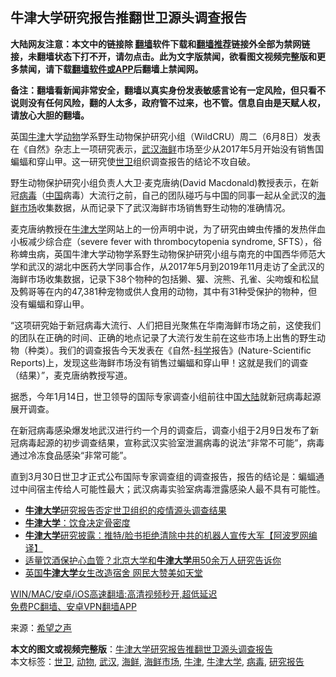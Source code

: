  <h2>牛津大学研究报告推翻世卫源头调查报告</h2> <p class="notice"><b>大陆网友注意：本文中的链接除 <a href="https://github.com/bannedbook/fanqiang" >翻墙</a>软件下载和<a href="https://github.com/killgcd/justmysocks/blob/master/README.md">翻墙推荐</a>链接外全部为禁网链接，未翻墙状态下打不开，请勿点击。此为文字版禁闻，欲看图文视频完整版和更多禁闻，请下载<a href="https://github.com/bannedbook/fanqiang">翻墙软件或APP</a>后翻墙上禁闻网。</p><p>备注：翻墙看新闻非常安全，翻墙以真实身份发表敏感言论有一定风险，但只看不说则没有任何风险，翻的人太多，政府管不过来，也不管。信息自由是天赋人权，请放心大胆的翻墙。</b></p>  <div class="entry"> <p>英国<a href="https://www.bannedbook.org/bnews/tag/%E7%89%9B%E6%B4%A5/" class="st_tag internal_tag" rel="tag" title="标签 牛津 下的日志">牛津</a>大学<a href="https://www.bannedbook.org/bnews/tag/%e5%8a%a8%e7%89%a9/" class="st_tag internal_tag" rel="tag" title="标签 动物 下的日志">动物</a>学系野生动物保护研究小组（WildCRU）周二（6月8日）发表在《自然》杂志上一项研究表示，<a href="https://www.bannedbook.org/bnews/tag/%e6%ad%a6%e6%b1%89/" class="st_tag internal_tag" rel="tag" title="标签 武汉 下的日志">武汉</a><a href="https://www.bannedbook.org/bnews/tag/%E6%B5%B7%E9%B2%9C/" class="st_tag internal_tag" rel="tag" title="标签 海鲜 下的日志">海鲜</a>市场至少从2017年5月开始没有销售国蝙蝠和穿山甲。这一研究使<a href="https://www.bannedbook.org/bnews/tag/%E4%B8%96%E5%8D%AB/" class="st_tag internal_tag" rel="tag" title="标签 世卫 下的日志">世卫</a>组织调查报告的结论不攻自破。</p> <p>野生动物保护研究小组负责人大卫·麦克唐纳(David Macdonald)教授表示，在新冠<a href="https://www.bannedbook.org/bnews/tag/%e7%97%85%e6%af%92/" class="st_tag internal_tag" rel="tag" title="标签 病毒 下的日志">病毒</a>（<span class='wp_keywordlink_affiliate'><a href="https://www.bannedbook.org/" title="中国" target="_blank">中国</a></span>病毒）大流行之前，自己的团队碰巧与中国的同事一起从全武汉的<a href="https://www.bannedbook.org/bnews/tag/%E6%B5%B7%E9%B2%9C%E5%B8%82%E5%9C%BA/" class="st_tag internal_tag" rel="tag" title="标签 海鲜市场 下的日志">海鲜市场</a>收集数据，从而记录下了武汉海鲜市场销售野生动物的准确情况。</p>  <p>麦克唐纳教授在<a href="https://www.bannedbook.org/bnews/tag/%e7%89%9b%e6%b4%a5%e5%a4%a7%e5%ad%a6/" class="st_tag internal_tag" rel="tag" title="标签 牛津大学 下的日志">牛津大学</a>网站上的一份声明中说，为了研究由蜱虫传播的发热伴血小板减少综合症（severe fever with thrombocytopenia syndrome, SFTS），俗称蜱虫病，英国牛津大学动物学系野生动物保护研究小组与南充的中国西华师范大学和武汉的湖北中医药大学同事合作，从2017年5月到2019年11月走访了全武汉的海鲜市场收集数据，记录下38个物种的包括獭、獾、浣熊、孔雀、尖吻蝮和松鼠及鹩哥等在内的47,381种宠物或供人食用的动物，其中有31种受保护的物种，但没有蝙蝠和穿山甲。</p> <p>“这项研究始于新冠病毒大流行、人们把目光聚焦在华南海鲜市场之前，这使我们的团队在正确的时间、正确的地点记录了大流行发生前在这些市场上出售的野生动物（种类）。我们的调查报告今天发表在《自然-<span class='wp_keywordlink'><a href="https://www.bannedbook.org/forum11/topic309.html" title="禁片：“科学”的棍子" target="_blank">科学</a></span>报告》(Nature-Scientific Reports)上，发现这些海鲜市场没有销售过蝙蝠和穿山甲！这就是我们的调查（结果）”，麦克唐纳教授写道。</p>  <p>据悉，今年1月14日，世卫领导的国际专家调查小组前往中国<span class='wp_keywordlink_affiliate'><a href="https://www.bannedbook.org/" title="大陆" target="_blank">大陆</a></span>就新冠病毒起源展开调查。</p> <p>在新冠病毒感染爆发地武汉进行约一个月的调查后，调查小组于2月9日发布了新冠病毒起源的初步调查结果，宣称武汉实验室泄漏病毒的说法“非常不可能”，病毒通过冷冻食品感染“非常可能”。</p>  <p>直到3月30日世卫才正式公布国际专家调查组的调查报告，报告的结论是：蝙蝠通过中间宿主传给人可能性最大；武汉病毒实验室病毒泄露感染人最不具有可能性。</p> <ul class='op-related-articles' title='相关阅读'> <li><a href='https://www.bannedbook.org/bnews/comments/20210609/1563068.html' target='_blank'><b>牛津大学</b>研究报告否定世卫组织的疫情源头调查结果</a></li> <li><a href='https://www.bannedbook.org/bnews/comments/20210519/1549542.html' target='_blank'><b>牛津大学</b>：饮食决定骨密度</a></li> <li><a href='https://www.bannedbook.org/bnews/cnnews/20210512/1544860.html' target='_blank'><b>牛津大学</b>研究披露：推特/脸书拒绝清除中共的机器人宣传大军【阿波罗网编译】</a></li> <li><a href='https://www.bannedbook.org/bnews/health/20210503/1538515.html' target='_blank'>适量饮酒保护心血管？北京大学和<b>牛津大学</b>用50余万人研究告诉你</a></li> <li><a href='https://www.bannedbook.org/bnews/cnnews/20210425/1533145.html' target='_blank'>英国<b>牛津大学</b>女生改造宿舍 网民大赞美如天堂</a></li> </ul> <p class="texttj"> <a href="https://github.com/bannedbook/fanqiang/wiki/V2ray%E6%9C%BA%E5%9C%BA" target="_blank">WIN/MAC/安卓/iOS高速翻墙:高清视频秒开,超低延迟</a><br/> <a href="https://github.com/bannedbook/fanqiang/wiki/%E7%A6%81%E9%97%BB%E7%BD%91%E5%AE%89%E5%8D%93%E7%BF%BB%E5%A2%99%E6%96%B0%E9%97%BBAPP" target="_blank">免费PC翻墙、安卓VPN翻墙APP</a></p> <p> 来源：<span class='wp_keywordlink_affiliate'><a href="https://www.soundofhope.org" title="希望之声" target="_blank">希望之声</a></span> </p><a name='sharetosocial'></a>       <div><b>本文的图文或视频完整版</b>：<a href='https://www.bannedbook.org/bnews/cnnews/20210609/1563128.html'>牛津大学研究报告推翻世卫源头调查报告</a></div>  </div><!--END ENTRY--> <div class="postfooter"> <div>本文标签：<a href="https://www.bannedbook.org/bnews/tag/%E4%B8%96%E5%8D%AB/" rel="tag">世卫</a>, <a href="https://www.bannedbook.org/bnews/tag/%e5%8a%a8%e7%89%a9/" rel="tag">动物</a>, <a href="https://www.bannedbook.org/bnews/tag/%e6%ad%a6%e6%b1%89/" rel="tag">武汉</a>, <a href="https://www.bannedbook.org/bnews/tag/%E6%B5%B7%E9%B2%9C/" rel="tag">海鲜</a>, <a href="https://www.bannedbook.org/bnews/tag/%E6%B5%B7%E9%B2%9C%E5%B8%82%E5%9C%BA/" rel="tag">海鲜市场</a>, <a href="https://www.bannedbook.org/bnews/tag/%E7%89%9B%E6%B4%A5/" rel="tag">牛津</a>, <a href="https://www.bannedbook.org/bnews/tag/%e7%89%9b%e6%b4%a5%e5%a4%a7%e5%ad%a6/" rel="tag">牛津大学</a>, <a href="https://www.bannedbook.org/bnews/tag/%e7%97%85%e6%af%92/" rel="tag">病毒</a>, <a href="https://www.bannedbook.org/bnews/tag/%E7%A0%94%E7%A9%B6%E6%8A%A5%E5%91%8A/" rel="tag">研究报告</a></div>  </div><!--END POSTFOOTER--> 